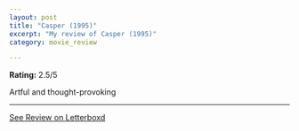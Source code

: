 ```yaml
---
layout: post
title: "Casper (1995)"
excerpt: "My review of Casper (1995)"
category: movie_review

---
```


**Rating:** 2.5/5

Artful and thought-provoking

<hr>

[See Review on Letterboxd](https://boxd.it/2J8CzZ)
